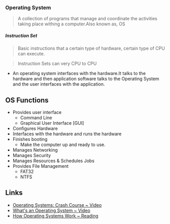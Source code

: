 ### Operating System

> A collection of programs that manage and coordinate the activities taking place withing a computer.Also known as, OS

##### Instruction Set

> Basic instructions that a certain type of hardware, certain type of CPU can execute.

> Instruction Sets can very CPU to CPU

* An operating system interfaces with the hardware.It talks to the hardware and then application software talks to the Operating System and the user interfaces with the application.

## OS Functions
* Provides user interface
    * Command Line
    * Graphical User Interface [GUI]
 * Configures Hardware
 * Interfaces with the hardware and runs the hardware
  * Finishes booting
     * Make the computer up and ready to use.
 * Manages Networking
 * Manages Security
 * Manages Resources & Schedules Jobs
 * Provides File Management
    * FAT32
    * NTFS


## Links
* [Operating Systems: Crash Course ~ Video](https://www.youtube.com/watch?v=26QPDBe-NB8)
* [What's an Operating System ~ Video](https://www.youtube.com/watch?v=pVzRTmdd9j0)
* [How Operating Systems Work ~ Reading](https://computer.howstuffworks.com/operating-system.htm)
   
